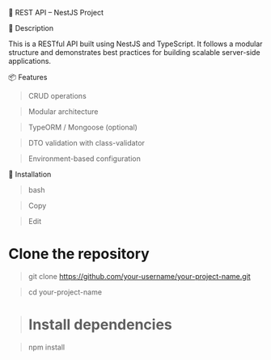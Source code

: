 📘 REST API – NestJS Project

🚀 Description

This is a RESTful API built using NestJS and TypeScript. It follows a modular structure and demonstrates best practices for building scalable server-side applications.

📦 Features

> CRUD operations

> Modular architecture

> TypeORM / Mongoose (optional)

> DTO validation with class-validator

> Environment-based configuration

🔧 Installation

> bash

> Copy

> Edit

# Clone the repository

> git clone https://github.com/your-username/your-project-name.git

> cd your-project-name

> # Install dependencies

> npm install
